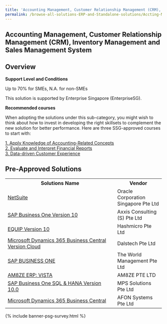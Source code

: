 ```yaml
---
title: 'Accounting Management, Customer Relationship Management (CRM), Inventory Management and Sales Management System'
permalink: /browse-all-solutions-ERP-and-Standalone-solutions/Accting-Mgmt--CRM--Inventory-Mgmt-and-Sales-Mgmt-System
---
```


## Accounting Management, Customer Relationship Management (CRM), Inventory Management and Sales Management System
## Overview

**Support Level and Conditions**

Up to 70% for SMEs, N.A. for non-SMEs

This solution is supported by Enterprise Singapore (EnterpriseSG).

**Recommended courses**

When adopting the solutions under this sub-category, you might wish to think about how to invest in developing the right skillsets to complement the new solution for better performance. Here are three SSG-approved courses to start with:

<a href='https://sfec.enterprisejobskills.gov.sg/Course_Internet/CourseDetail.aspx?CoursesReferenceNumber=TGS-2019502253'  target='_blank' rel='noopener'>1. Apply Knowledge of Accounting-Related Concepts</a><br>
<a href='https://sfec.enterprisejobskills.gov.sg/Course_Internet/CourseDetail.aspx?CoursesReferenceNumber=TGS-2018500942'  target='_blank' rel='noopener'>2. Evaluate and Interpret Financial Reports</a><br>
<a href='https://sfec.enterprisejobskills.gov.sg/Course_Internet/CourseDetail.aspx?CoursesReferenceNumber=TGS-2020501979'  target='_blank' rel='noopener'>3. Data-driven Customer Experience</a><br>

## Pre-Approved Solutions

<table>
<tr>
<th style='width: auto;'><b>Solutions Name</b></th>
<th style='width: 30%;'><b>Vendor</b></th>
</tr>
<tr>
<td><a href='/productivity-solutions-grant/solutionrepo/solution1879' target='_blank'>NetSuite</a><br></td>
<td>Oracle Corporation Singapore Pte Ltd</td>
</tr>
<tr>
<td><a href='/productivity-solutions-grant/solutionrepo/solution2018' target='_blank'>SAP Business One Version 10</a><br></td>
<td>Axxis Consulting (S) Pte Ltd</td>
</tr>
<tr>
<td><a href='/productivity-solutions-grant/solutionrepo/solution2068' target='_blank'>EQUIP Version 10</a><br></td>
<td>Hashmicro Pte Ltd</td>
</tr>
<tr>
<td><a href='/productivity-solutions-grant/solutionrepo/solution2757' target='_blank'>Microsoft Dynamics 365 Business Central Version Cloud</a><br></td>
<td>Dalstech Pte Ltd</td>
</tr>
<tr>
<td><a href='/productivity-solutions-grant/solutionrepo/solution2880' target='_blank'>SAP BUSINESS ONE</a><br></td>
<td>The World Management Pte Ltd</td>
</tr>
<tr>
<td><a href='/productivity-solutions-grant/solutionrepo/solution2900' target='_blank'>AM8ZE ERP: VISTA</a><br></td>
<td>AM8ZE PTE LTD</td>
</tr>
<tr>
<td><a href='/productivity-solutions-grant/solutionrepo/solution2959' target='_blank'>SAP Business One SQL & HANA Version 10.0</a><br></td>
<td>MPS Solutions Pte Ltd</td>
</tr>
<tr>
<td><a href='/productivity-solutions-grant/solutionrepo/solution3460' target='_blank'>Microsoft Dynamics 365 Business Central</a><br></td>
<td>AFON Systems Pte Ltd</td>
</tr>
</table>

{% include banner-psg-survey.html %}
